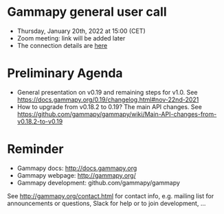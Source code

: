# Gammapy general user call

* Thursday, January 20th, 2022 at 15:00 (CET)
* Zoom meeting: link will be added later
* The connection details are [here](ConnectionDetails.txt)

# Preliminary Agenda

* General presentation on v0.19 and remaining steps for v1.0. See https://docs.gammapy.org/0.19/changelog.html#nov-22nd-2021
* How to upgrade from v0.18.2 to 0.19? The main API changes. See https://github.com/gammapy/gammapy/wiki/Main-API-changes-from-v0.18.2-to-v0.19

# Reminder

* Gammapy docs: http://docs.gammapy.org
* Gammapy webpage: http://gammapy.org/
* Gammapy development: github.com/gammapy/gammapy

See http://gammapy.org/contact.html for contact info, e.g. mailing list
for announcements or questions, Slack for help or to join development, ...
